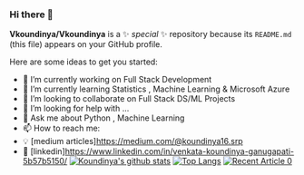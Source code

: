### Hi there 👋


**Vkoundinya/Vkoundinya** is a ✨ _special_ ✨ repository because its `README.md` (this file) appears on your GitHub profile.

Here are some ideas to get you started:

- 🔭 I’m currently working on Full Stack Development 
- 🌱 I’m currently learning Statistics , Machine Learning & Microsoft Azure
- 👯 I’m looking to collaborate on Full Stack DS/ML Projects
- 🤔 I’m looking for help with ...
- 💬 Ask me about Python , Machine Learning 
- 📫 How to reach me:
- :bulb: [medium articles]https://medium.com/@koundinya16.srp
- :office: [linkedin]https://www.linkedin.com/in/venkata-koundinya-ganugapati-5b57b5150/
[![Koundinya's github stats](https://github-readme-stats.vercel.app/api?username=Vkoundinya&count_private=true&show_icons=true&theme=radical&hide_rank=false)](https://github.com/anuraghazra/github-readme-stats)
[![Top Langs](https://github-readme-stats.vercel.app/api/top-langs/?username=Vkoundinya)](https://github.com/anuraghazra/github-readme-stats)
<a target="_blank" href="https://github-readme-medium-recent-article.vercel.app/medium/@khuyentran1476/0"><img src="https://github-readme-medium-recent-article.vercel.app/medium/@koundinya16.srp/0" alt="Recent Article 0">

